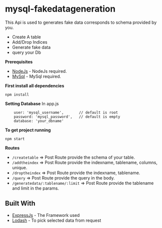# mysql-fakedatageneration
This Api is used to generates fake data corresponds to schema provided by you.

- Create A table 
- Add/Drop Indices
- Generate fake data
- query your Db

**Prerequisites**

* [NodeJs](https://nodejs.org/en/) - NodeJs required.
* [MySql](https://www.mysql.com/downloads/) - MySql required.

**First install all dependencies**

`npm install`

**Setting Database**
In app.js 
```host: 'localhost',
    user: 'mysql_username',       // default is root
    password: 'mysql_password',   // default is empty
    database: 'your_dbname'

```
    
    
**To get project running**

`npm start`    


**Routes**

- `/createtable`                       =>    Post Route provide the schema of your table.
- `/addtheindex`                       =>    Post Route provide the indexname, tablename, columns, unique.
- `/droptheindex`                      =>    Post Route provide the indexname, tablename.
- `/query`                             =>    Post Route provide the query in the body.
- `/generatedata/:tablename/:limit`    =>    Post Route provide the tablename and limit in the params.






## Built With

* [ExpressJs](http://expressjs.com/) - The Framework used
* [Lodash](https://lodash.com/) - To pick selected data from request




